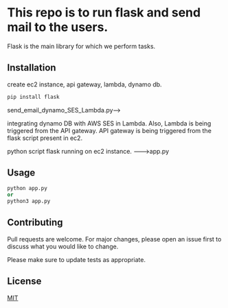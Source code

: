 # This repo is to run flask and send mail to the users.

Flask is the main library for which we perform tasks.
## Installation

create ec2 instance, api gateway, lambda, dynamo db.

```bash
pip install flask
```
send_email_dynamo_SES_Lambda.py-->

integrating dynamo DB with AWS SES in Lambda. Also, Lambda is being triggered from the API gateway. API gateway is being triggered from the flask script present in ec2. 


python script flask running on ec2 instance. --->app.py
## Usage

```python
python app.py
or
python3 app.py
```

## Contributing
Pull requests are welcome. For major changes, please open an issue first to discuss what you would like to change.

Please make sure to update tests as appropriate.

## License
[MIT](https://choosealicense.com/licenses/mit/)
